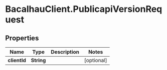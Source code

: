 # BacalhauClient.PublicapiVersionRequest

## Properties
Name | Type | Description | Notes
------------ | ------------- | ------------- | -------------
**clientId** | **String** |  | [optional] 
